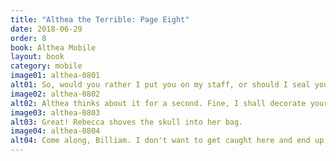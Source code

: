 ```yaml
---
title: "Althea the Terrible: Page Eight"
date: 2018-06-29
order: 8
book: Althea Mobile
layout: book
category: mobile
image01: althea-0801
alt01: So, would you rather I put you on my staff, or should I seal you back up for all eternity?
image02: althea-0802
alt02: Althea thinks about it for a second. Fine, I shall decorate your staff for now, but know that some day...
image03: althea-0803
alt03: Great! Rebecca shoves the skull into her bag.
image04: althea-0804
alt04: Come along, Billiam. I don't want to get caught here and end up a skull on a stick.
---
```

